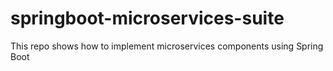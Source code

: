 # springboot-microservices-suite
This repo shows how to implement microservices components using Spring Boot
